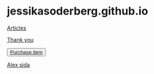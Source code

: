 # jessikasoderberg.github.io

[Articles](/articles)


[Thank you](/thank-you)

<button id="purchase-button1">[Purchase item](/purchase-complete)</button>

<a href="https://alexandrah100.github.io/">Alex sida</a>
